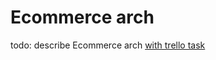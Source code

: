 # Ecommerce arch

todo: describe Ecommerce arch [with trello task](https://trello.com/c/M907hYK2/22-rf-describe-ecommerce-arch)

